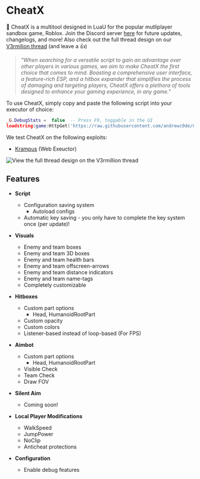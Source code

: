 
# CheatX

🎯 CheatX is a multitool designed in LuaU for the popular mutliplayer sandbox game, Roblox. 
Join the Discord server [here](https://discord.gg/qBJDhNQKsJ) for future updates, changelogs, and more! 
Also check out the full thread design on our [V3rmilion thread](https://v3rm.net/threads/release-%E2%9A%94%EF%B8%8F-cheatx-the-premier-free-roblox-multitool-%F0%9F%8E%AF-universal-aimbot-hitbox-expander-visuals-local-player-silent-aim-soon.6052/) (and leave a 👍)

> *"When searching for a versatile script to gain an advantage over other players in various games, we aim to make CheatX the first choice that comes to mind. Boasting a comprehensive user interface, a feature-rich ESP, and a hitbox expander that simplifies the process of damaging and targeting players, CheatX offers a plethora of tools designed to enhance your gaming experience, in any game."*

To use CheatX, simply copy and paste the following script into your executor of choice: 

```lua
_G.DebugStats =  false  -- Press F9, toggable in the UI
loadstring(game:HttpGet('https://raw.githubusercontent.com/andrewc0de/CheatX/main/loader/main.lua'))()
```
We test CheatX on the following exploits: 
- [Krampus](https://www.krampus.gg/) (Web Exeuctor) 

![View the full thread design on the V3rmillion thread](https://i.imgur.com/YUNfxEQ.png)

## Features
- **Script** 
	- Configuration saving system
		- Autoload configs 
	- Automatic key saving - you only have to complete the key system once (per update)! 

 - **Visuals** 
	 - Enemy and team boxes 
	 - Enemy and team 3D boxes 
	 - Enemy and team health bars 
	 - Enemy and team offscreen-arrows 
	 - Enemy and team distance indicators 
	 - Enemy and team name-tags 
	 - Completely customizable 

- **Hitboxes**
	- Custom part options 
		- Head, HumanoidRootPart 
	- Custom opacity 
	- Custom colors 
	- Listener-based instead of loop-based (For FPS) 

- **Aimbot** 
	- Custom part options 
		- Head, HumanoidRootPart
	- Visible Check 
	- Team Check 
	- Draw FOV 

- **Silent Aim** 
	- Coming soon! 

- **Local Player Modifications**
	- WalkSpeed
	- JumpPower
	- NoClip
	- Anticheat protections 

- **Configuration** 
	- Enable debug features 
